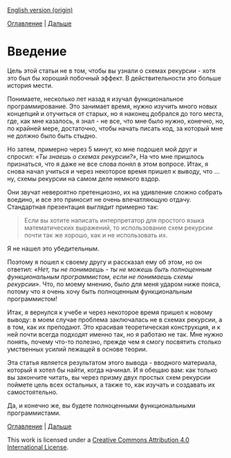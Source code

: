 [English version (origin)](https://nrinaudo.github.io/recschemes/introduction.html)

[Оглавление](./index.md) | [Дальше](./recursive_data_types.md)

# Введение

Цель этой статьи не в том, чтобы вы узнали о схемах рекурсии - хотя это был бы хороший побочный эффект. В действительности это больше история мести.

Понимаете, несколько лет назад я изучал функциональное программирование. Это занимает время, нужно изучить много новых концепций и отучиться от старых, но я наконец добрался до того места, где, как мне казалось, я знал - не все, что мне было нужно, конечно, но, по крайней мере, достаточно, чтобы начать писать код, за который мне не должно было быть стыдно.

Но затем, примерно через 5 минут, ко мне подошел мой друг и спросил: _«Ты знаешь о схемах рекурсии?»_, На что мне пришлось признаться, что я даже не все слова понял в этом вопросе. Итак, я снова начал учиться и через некоторое время пришел к выводу, что ... ну, схемы рекурсии на самом деле немного вздор.

Они звучат невероятно претенциозно, их на удивление сложно собрать воедино, и все это приносит не очень впечатляющую отдачу. Стандартная презентация выглядит примерно так:

> Если вы хотите написать интерпретатор для простого языка математических выражений, то использование схем рекурсии почти так же хорошо, как и не использовать их.

Я не нашел это убедительным.

Поэтому я пошел к своему другу и рассказал ему об этом, но он ответил: _«Нет, ты не понимаешь - ты не можешь быть полноценным функциональным программистом, если не понимаешь схемы рекурсии»_. Что, по моему мнению, было для меня ударом ниже пояса, потому что я очень хочу быть полноценным функциональным программистом!

Итак, я вернулся к учебе и через некоторое время пришел к новому выводу: в моем случае проблема заключалась не в схемах рекурсии, а в том, как их преподают. Это красивая теоретическая конструкция, и к ней почти всегда подходят именно так, но я работаю не так. Мне нужно понять, почему что-то полезно, прежде чем я смогу посвятить столько умственных усилий лежащей в основе теории.

Эта статья является результатом этого вывода - вводного материала, который я хотел бы найти, когда начинал. И я обещаю вам: как только вы закончите читать, вы через призму двух простых схем рекурсии поймете цель всех остальных, а также то, как изучать и создавать их самостоятельно.

Да, и конечно же, вы будете полноценными функциональными программистами.

[Оглавление](./index.md) | [Дальше](./recursive_data_types.md)

This work is licensed under a <a rel="license" href="https://creativecommons.org/licenses/by/4.0/">Creative Commons Attribution 4.0 International License</a>.